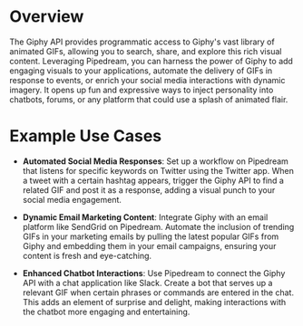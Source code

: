 # Overview

The Giphy API provides programmatic access to Giphy's vast library of animated GIFs, allowing you to search, share, and explore this rich visual content. Leveraging Pipedream, you can harness the power of Giphy to add engaging visuals to your applications, automate the delivery of GIFs in response to events, or enrich your social media interactions with dynamic imagery. It opens up fun and expressive ways to inject personality into chatbots, forums, or any platform that could use a splash of animated flair.

# Example Use Cases

- **Automated Social Media Responses**: Set up a workflow on Pipedream that listens for specific keywords on Twitter using the Twitter app. When a tweet with a certain hashtag appears, trigger the Giphy API to find a related GIF and post it as a response, adding a visual punch to your social media engagement.

- **Dynamic Email Marketing Content**: Integrate Giphy with an email platform like SendGrid on Pipedream. Automate the inclusion of trending GIFs in your marketing emails by pulling the latest popular GIFs from Giphy and embedding them in your email campaigns, ensuring your content is fresh and eye-catching.

- **Enhanced Chatbot Interactions**: Use Pipedream to connect the Giphy API with a chat application like Slack. Create a bot that serves up a relevant GIF when certain phrases or commands are entered in the chat. This adds an element of surprise and delight, making interactions with the chatbot more engaging and entertaining.
